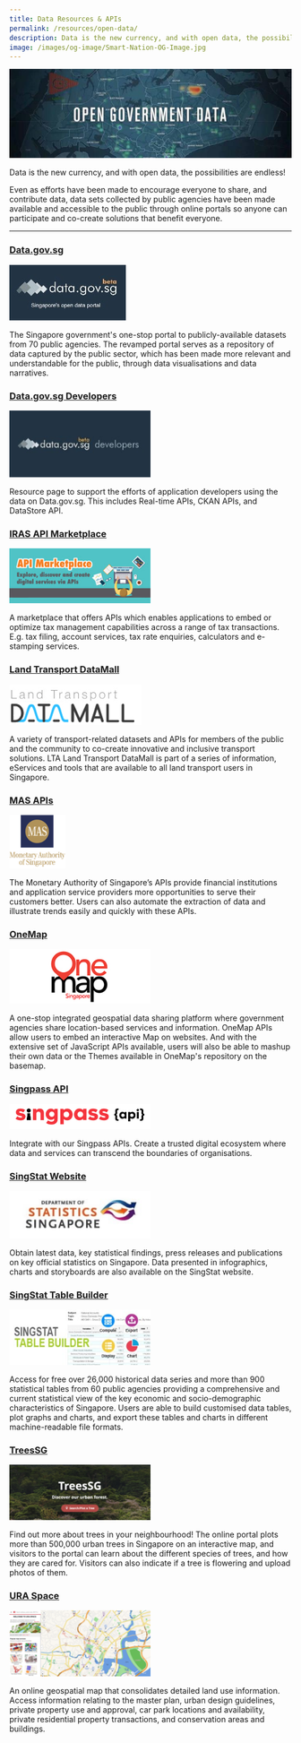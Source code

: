 ```yaml
---
title: Data Resources & APIs
permalink: /resources/open-data/
description: Data is the new currency, and with open data, the possibilities are endless!
image: /images/og-image/Smart-Nation-OG-Image.jpg
---
```





![Open data resources for government data](/images/resources/open-government-data.jpeg)

Data is the new currency, and with open data, the possibilities are endless!

Even as efforts have been made to encourage everyone to share, and contribute data, data sets collected by public agencies have been made available and accessible to the public through online portals so anyone can participate and co-create solutions that benefit everyone.

---

### <a href="https://data.gov.sg/" target="_blank">Data.gov.sg</a>

<div style="width:50%"> <img src="/images/resources/data-gov.jpeg"></div>

The Singapore government's one-stop portal to publicly-available datasets from 70 public agencies. The revamped portal serves as a repository of data captured by the public sector, which has been made more relevant and understandable for the public, through data visualisations and data narratives.

### <a href="https://developers.data.gov.sg/" target="_blank">Data.gov.sg Developers</a>
<div style="width:50%"> <img src="/images/resources/data-gov-developer.jpeg"></div>

Resource page to support the efforts of application developers using the data on Data.gov.sg. This includes Real-time APIs, CKAN APIs, and DataStore API.

### <a href="https://apiservices.iras.gov.sg/iras/devportal/" target="_blank">IRAS API Marketplace</a>
<div style="width:50%"> <img src="/images/resources/iras-api.jpeg"></div>

A marketplace that offers APIs which enables applications to embed or optimize tax management capabilities across a range of tax transactions. E.g. tax filing, account services, tax rate enquiries, calculators and e-stamping services.

### <a href="http://www.mytransport.sg/content/mytransport/home/dataMall.html" target="_blank">Land Transport DataMall</a>
<div style="width:50%"><img src="/images/resources/lt-datamall.jpeg"></div>

A variety of transport-related datasets and APIs for members of the public and the community to co-create innovative and inclusive transport solutions. LTA Land Transport DataMall is part of a series of information, eServices and tools that are available to all land transport users in Singapore.

### <a href="https://secure.mas.gov.sg/api/Search.aspx" target="_blank">MAS APIs</a>
<div style="width:20%"><img src="/images/resources/mas-logo.png"></div>

The Monetary Authority of Singapore’s APIs provide financial institutions and application service providers more opportunities to serve their customers better. Users can also automate the extraction of data and illustrate trends easily and quickly with these APIs.

### <a href="http://www.onemap.sg/" target="_blank">OneMap</a>
<div style="width:50%"><img src="/images/resources/onemaplogo.jpeg"></div>

A one-stop integrated geospatial data sharing platform where government agencies share location-based services and information. OneMap APIs allow users to embed an interactive Map on websites. And with the extensive set of JavaScript APIs available, users will also be able to mashup their own data or the Themes available in OneMap's repository on the basemap.

### <a href="https://api.singpass.gov.sg/" target="_blank">Singpass API</a>
<div style="width:50%"><img src="/images/resources/singpass%20api.jpg"></div>

Integrate with our Singpass APIs. Create a trusted digital ecosystem where data and services can transcend the boundaries of organisations.

### <a href="https://www.singstat.gov.sg/find-data" target="_blank">SingStat Website</a>
<div style="width:50%"><img src="/images/resources/singstat.jpeg"></div>

Obtain latest data, key statistical findings, press releases and publications on key official statistics on Singapore. Data presented in infographics, charts and storyboards are also available on the SingStat website.

### <a href="http://www.tablebuilder.singstat.gov.sg/publicfacing/mainMenu.action" target="_blank">SingStat Table Builder</a>
<div style="width:50%"><img src="/images/resources/singstat-table-builder.jpeg"></div>

Access for free over 26,000 historical data series and more than 900 statistical tables from 60 public agencies providing a comprehensive and current statistical view of the key economic and socio-demographic characteristics of Singapore. Users are able to build customised data tables, plot graphs and charts, and export these tables and charts in different machine-readable file formats.

### <a href="https://www.nparks.gov.sg/treessg" target="_blank">TreesSG</a>
<div style="width:50%"><img src="/images/resources/treesg.png"></div>

Find out more about trees in your neighbourhood! The online portal plots more than 500,000 urban trees in Singapore on an interactive map, and visitors to the portal can learn about the different species of trees, and how they are cared for. Visitors can also indicate if a tree is flowering and upload photos of them.


### <a href="https://www.ura.gov.sg/maps/" target="_blank">URA Space</a>
<div style="width:50%"><img src="/images/resources/ura-space-2.png"></div>

An online geospatial map that consolidates detailed land use information. Access information relating to the master plan, urban design guidelines, private property use and approval, car park locations and availability, private residential property transactions, and conservation areas and buildings.